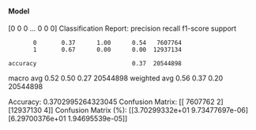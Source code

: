 #### Model
[0 0 0 ... 0 0 0]
Classification Report:
              precision    recall  f1-score   support

           0       0.37      1.00      0.54   7607764
           1       0.67      0.00      0.00  12937134

    accuracy                           0.37  20544898
   macro avg       0.52      0.50      0.27  20544898
weighted avg       0.56      0.37      0.20  20544898

Accuracy: 0.3702995264323045
Confusion Matrix:
[[ 7607762        2]
 [12937130        4]]
Confusion Matrix (%):
[[3.70299332e+01 9.73477697e-06]
 [6.29700376e+01 1.94695539e-05]]
